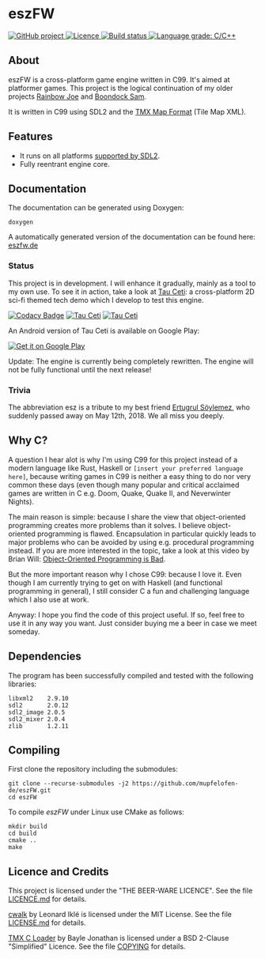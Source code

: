 # eszFW

<p>
<a href="https://github.com/mupfelofen-de/eszFW">
  <img src="https://img.shields.io/badge/project-GitHub-blue?style=flat?svg=true" alt="GitHub project" />
</a>
<a href="https://github.com/mupfelofen-de/eszFW/blob/master/LICENCE.md">
  <img src="https://img.shields.io/badge/licence-BEER--WARE-blue?style=flat?svg=true" alt="Licence" />
</a>
<a href="https://ci.appveyor.com/project/mupfelofen-de/eszfw">
  <img src="https://ci.appveyor.com/api/projects/status/0t2yt05ngahfa5jr?svg=true" alt="Build status" />
</a>
<a href="https://lgtm.com/projects/g/mupfelofen-de/eszFW/context:cpp">
<img alt="Language grade: C/C++" src="https://img.shields.io/lgtm/grade/cpp/g/mupfelofen-de/eszFW.svg?logo=lgtm&logoWidth=18?style=flat?svg=true"/>
</a>
</p>

## About

eszFW is a cross-platform game engine written in C99.  It's aimed at
platformer games. This project is the logical continuation of my older
projects [Rainbow Joe](https://github.com/mupfelofen-de/rainbow-joe) and
[Boondock Sam](https://github.com/mupfelofen-de/boondock-sam).

It is written in C99 using SDL2 and the [TMX Map
Format](http://doc.mapeditor.org/en/stable/reference/tmx-map-format/)
(Tile Map XML).

## Features

- It runs on all platforms [supported by
  SDL2](https://wiki.libsdl.org/Installation#Supported_platforms).
- Fully reentrant engine core.

## Documentation

The documentation can be generated using Doxygen:
```
doxygen
```

A automatically generated version of the documentation can be found
here:  [eszfw.de](https://eszfw.de)

### Status

This project is in development.  I will enhance it gradually, mainly as
a tool to my own use.  To see it in action, take a look at [Tau
Ceti](https://github.com/mupfelofen-de/TauCeti): a cross-platform 2D
sci-fi themed tech demo which I develop to test this engine.

[![Codacy Badge](https://api.codacy.com/project/badge/Grade/6c50d49436504b429799bfa96ab65b1c)](https://app.codacy.com/manual/mupf/eszFW?utm_source=github.com&utm_medium=referral&utm_content=mupfelofen-de/eszFW&utm_campaign=Badge_Grade_Dashboard)
[![Tau Ceti](https://media.eszfw.de/tc-01-tn.png)](https://media.eszfw.de/tc-01.png?raw=true "Tau Ceti 1")
[![Tau Ceti](https://media.eszfw.de/tc-02-tn.png)](https://media.eszfw.de/tc-02.png?raw=true "Tau Ceti 2")

An Android version of Tau Ceti is available on Google Play:

[![Get it on Google Play](https://play.google.com/intl/en_us/badges/images/generic/en_badge_web_generic.png)](https://play.google.com/store/apps/details?id=de.mupfelofen.TauCeti)

Update: The engine is currently being completely rewritten. The engine
will not be fully functional until the next release!

### Trivia

The abbreviation esz is a tribute to my best friend [Ertugrul
Söylemez](https://github.com/esoeylemez), who suddenly passed away on
May 12th, 2018.  We all miss you deeply.

## Why C?

A question I hear alot is why I'm using C99 for this project instead of
a modern language like Rust, Haskell or `[insert your preferred language
here]`, because writing games in C99 is neither a easy thing to do nor
very common these days (even though many popular and critical acclaimed
games are written in C e.g. Doom, Quake, Quake II, and Neverwinter
Nights).

The main reason is simple: because I share the view that object-oriented
programming creates more problems than it solves.  I believe
object-oriented programming is flawed.  Encapsulation in particular
quickly leads to major problems who can be avoided by using
e.g. procedural programming instead.  If you are more interested in the
topic, take a look at this video by Brian Will: [Object-Oriented
Programming is Bad](http://www.youtube.com/watch?v=QM1iUe6IofM&t=18m8s).

But the more important reason why I chose C99: because I love it.  Even
though I am currently trying to get on with Haskell (and functional
programming in general), I still consider C a fun and challenging
language which I also use at work.

Anyway: I hope you find the code of this project useful.  If so, feel
free to use it in any way you want. Just consider buying me a beer in
case we meet someday.

## Dependencies

The program has been successfully compiled and tested with the following libraries:
```
libxml2    2.9.10
sdl2       2.0.12
sdl2_image 2.0.5
sdl2_mixer 2.0.4
zlib       1.2.11
```

## Compiling

First clone the repository including the submodules:
```
git clone --recurse-submodules -j2 https://github.com/mupfelofen-de/eszFW.git
cd eszFW
```

To compile _eszFW_ under Linux use CMake as follows:
```
mkdir build
cd build
cmake ..
make
```

## Licence and Credits

This project is licensed under the "THE BEER-WARE LICENCE".  See the
file [LICENCE.md](LICENCE.md) for details.

[cwalk](https://github.com/likle/cwalk) by Leonard Iklé is licensed
under the MIT License.  See the file
[LICENSE.md](https://github.com/likle/cwalk/blob/master/LICENSE.md) for
details.

[TMX C Loader](https://github.com/baylej/tmx/) by Bayle Jonathan is
licensed under a BSD 2-Clause "Simplified" Licence.  See the file
[COPYING](https://raw.githubusercontent.com/baylej/tmx/master/COPYING)
for details.
